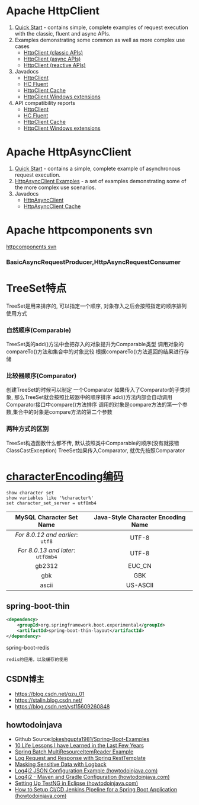 # Apache HttpClient 
1. [Quick Start](https://hc.apache.org/httpcomponents-client-5.2.x/quickstart.html) - contains simple, complete examples of request execution with the classic, fluent and async APIs.
2. Examples demonstrating some common as well as more complex use cases
   - [HttpClient (classic APIs)](https://hc.apache.org/httpcomponents-client-5.2.x/examples.html)
   - [HttpClient (async APIs)](https://hc.apache.org/httpcomponents-client-5.2.x/examples-async.html)
   - [HttpClient (reactive APIs)](https://hc.apache.org/httpcomponents-client-5.2.x/examples-reactive.html)
3. Javadocs
   - [HttpClient](https://hc.apache.org/httpcomponents-client-5.2.x/current/httpclient5/apidocs/)
   - [HC Fluent](https://hc.apache.org/httpcomponents-client-5.2.x/current/httpclient5-fluent/apidocs/)
   - [HttpClient Cache](https://hc.apache.org/httpcomponents-client-5.2.x/current/httpclient5-cache/apidocs/)
   - [HttpClient Windows extensions](https://hc.apache.org/httpcomponents-client-5.2.x/current/httpclient5-win/apidocs/)
4. API compatibility reports
   - [HttpClient](https://hc.apache.org/httpcomponents-client-5.2.x/current/httpclient5/japicmp.html)
   - [HC Fluent](https://hc.apache.org/httpcomponents-client-5.2.x/current/httpclient5-fluent/japicmp.html)
   - [HttpClient Cache](https://hc.apache.org/httpcomponents-client-5.2.x/current/httpclient5-cache/japicmp.html)
   - [HttpClient Windows extensions](https://hc.apache.org/httpcomponents-client-5.2.x/current/httpclient5-win/japicmp.html)

# Apache HttpAsyncClient 
1. [Quick Start](https://hc.apache.org/httpcomponents-asyncclient-4.1.x/quickstart.html) - contains a simple, complete example of asynchronous request execution.
2. [HttpAsyncClient Examples](https://hc.apache.org/httpcomponents-asyncclient-4.1.x/examples.html) - a set of examples demonstrating some of the more complex use scenarios.
3. Javadocs
   - [HttpAsyncClient](https://hc.apache.org/httpcomponents-asyncclient-4.1.x/current/httpasyncclient/apidocs/)
   - [HttpAsyncClient Cache](https://hc.apache.org/httpcomponents-asyncclient-4.1.x/current/httpasyncclient-cache/apidocs/)

# Apache httpcomponents svn
[httpcomponents svn](http://svn.apache.org/repos/asf/httpcomponents/)
### BasicAsyncRequestProducer,HttpAsyncRequestConsumer

# TreeSet特点
TreeSet是用来排序的, 可以指定一个顺序, 对象存入之后会按照指定的顺序排列
使用方式

### 自然顺序(Comparable)
TreeSet类的add()方法中会把存入的对象提升为Comparable类型
调用对象的compareTo()方法和集合中的对象比较
根据compareTo()方法返回的结果进行存储

### 比较器顺序(Comparator)
创建TreeSet的时候可以制定 一个Comparator
如果传入了Comparator的子类对象, 那么TreeSet就会按照比较器中的顺序排序
add()方法内部会自动调用Comparator接口中compare()方法排序
调用的对象是compare方法的第一个参数,集合中的对象是compare方法的第二个参数

### 两种方式的区别
TreeSet构造函数什么都不传, 默认按照类中Comparable的顺序(没有就报错ClassCastException)
TreeSet如果传入Comparator, 就优先按照Comparator

# [characterEncoding编码](https://dev.mysql.com/doc/refman/8.0/en/charset-charsets.html)

```shell
show character set 
show variables like '%character%'
set character_set_server = utf8mb4
```

|     MySQL Character Set Name      | **Java-Style Character Encoding Name** |
|:---------------------------------:|:--------------------------------------:|
| *For 8.0.12 and earlier*: `utf8`  |                 UTF-8                  |
| *For 8.0.13 and later*: `utf8mb4` |                 UTF-8                  |
|              gb2312               |                 EUC_CN                 |
|                gbk                |                  GBK                   |
|               ascii               |                US-ASCII                |

## spring-boot-thin
```xml
<dependency>
    <groupId>org.springframework.boot.experimental</groupId>
    <artifactId>spring-boot-thin-layout</artifactId>
</dependency>
```

spring-boot-redis
```
redis的应用，以及缓存的使用
```

## CSDN博主
  - https://blog.csdn.net/gzu_01
  - https://stalin.blog.csdn.net/
  - https://blog.csdn.net/ysf15609260848


## howtodoinjava
- Github Source:[lokeshgupta1981/Spring-Boot-Examples](https://github.com/lokeshgupta1981/Spring-Boot-Examples/tree/master)
- [10 Life Lessons I have Learned in the Last Few Years](https://howtodoinjava.com/resources/10-life-lessons-i-have-learned-in-last-few-years/)
- [Spring Batch MultiResourceItemReader Example](https://howtodoinjava.com/spring-batch/multiresourceitemreader-read-multiple-csv-files-example/)
- [Log Request and Response with Spring RestTemplate](https://howtodoinjava.com/spring-boot2/resttemplate/clienthttprequestinterceptor/)
- [Masking Sensitive Data with Logback](https://howtodoinjava.com/logback/masking-sensitive-data/)
- [Log4j2 JSON Configuration Example (howtodoinjava.com)](https://howtodoinjava.com/log4j2/log4j2-json-configuration-example/)
- [Log4j2 - Maven and Gradle Configuration (howtodoinjava.com)](https://howtodoinjava.com/log4j2/maven-gradle-config/)
- [Setting Up TestNG in Eclipse (howtodoinjava.com)](https://howtodoinjava.com/testng/testng-tutorial-with-eclipse/)
- [How to Setup CI/CD Jenkins Pipeline for a Spring Boot Application (howtodoinjava.com)](https://howtodoinjava.com/devops/setup-jenkins-pipeline-for-spring-boot-app/)
